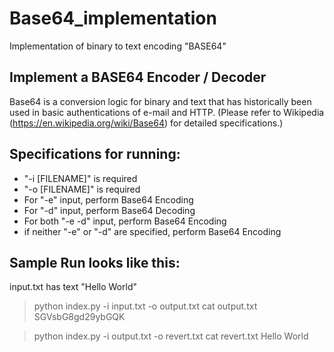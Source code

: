 # Base64_implementation
Implementation of binary to text encoding "BASE64"

## Implement a BASE64 Encoder / Decoder
Base64 is a conversion logic for binary and text that has historically been used in basic authentications of e-mail and HTTP.
(Please refer to Wikipedia (https://en.wikipedia.org/wiki/Base64) for detailed specifications.)

## Specifications for running:
- "-i [FILENAME]" is required
- "-o [FILENAME]" is required
- For "-e" input, perform Base64 Encoding
- For "-d" input, perform Base64 Decoding
- For both "-e -d" input, perform Base64 Encoding
- if neither "-e" or "-d" are specified, perform Base64 Encoding

## Sample Run looks like this:
input.txt has text "Hello World"

> python index.py -i input.txt -o output.txt
> cat output.txt
SGVsbG8gd29ybGQK

> python index.py -i output.txt -o revert.txt
> cat revert.txt
Hello World
